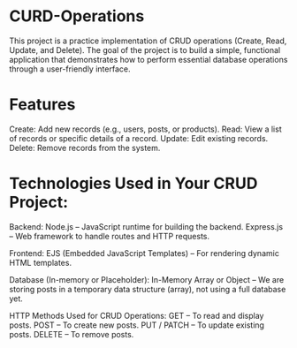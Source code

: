 # CURD-Operations
This project is a practice implementation of CRUD operations (Create, Read, Update, and Delete). The goal of the project is to build a simple, functional application that demonstrates how to perform essential database operations through a user-friendly interface.

# Features
Create: Add new records (e.g., users, posts, or products).
Read: View a list of records or specific details of a record.
Update: Edit existing records.
Delete: Remove records from the system.

# Technologies Used in Your CRUD Project:

Backend:
Node.js – JavaScript runtime for building the backend.
Express.js – Web framework to handle routes and HTTP requests.

Frontend:
EJS (Embedded JavaScript Templates) – For rendering dynamic HTML templates.

Database (In-memory or Placeholder):
In-Memory Array or Object – We are storing posts in a temporary data structure (array), not using a full database yet.

HTTP Methods Used for CRUD Operations:
GET – To read and display posts.
POST – To create new posts.
PUT / PATCH – To update existing posts.
DELETE – To remove posts.
